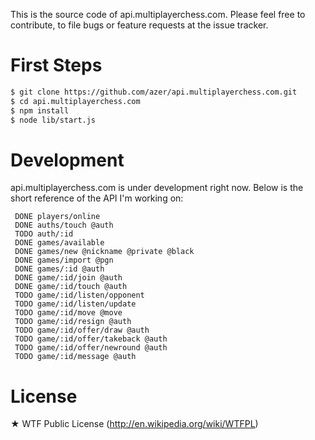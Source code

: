 This is the source code of api.multiplayerchess.com. Please feel free to
contribute, to file bugs or feature requests at the issue tracker.

First Steps
===========

```bash
$ git clone https://github.com/azer/api.multiplayerchess.com.git
$ cd api.multiplayerchess.com
$ npm install
$ node lib/start.js
```

Development
===========
api.multiplayerchess.com is under development right now. Below is the short reference of the API I'm working on:

```
 DONE players/online
 DONE auths/touch @auth
 TODO auth/:id
 DONE games/available
 DONE games/new @nickname @private @black
 DONE games/import @pgn
 DONE games/:id @auth
 DONE game/:id/join @auth
 DONE game/:id/touch @auth
 TODO game/:id/listen/opponent
 TODO game/:id/listen/update
 TODO game/:id/move @move
 TODO game/:id/resign @auth
 TODO game/:id/offer/draw @auth
 TODO game/:id/offer/takeback @auth
 TODO game/:id/offer/newround @auth
 TODO game/:id/message @auth
```

License
=======
★ WTF Public License (http://en.wikipedia.org/wiki/WTFPL)
